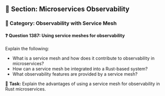 ## 📘 Section: Microservices Observability
### 🔹 Category: Observability with Service Mesh
#### ❓ Question 1387: Using service meshes for observability

Explain the following:

- What is a service mesh and how does it contribute to observability in microservices?
- How can a service mesh be integrated into a Rust-based system?
- What observability features are provided by a service mesh?

🔧 **Task:** Explain the advantages of using a service mesh for observability in Rust microservices.
